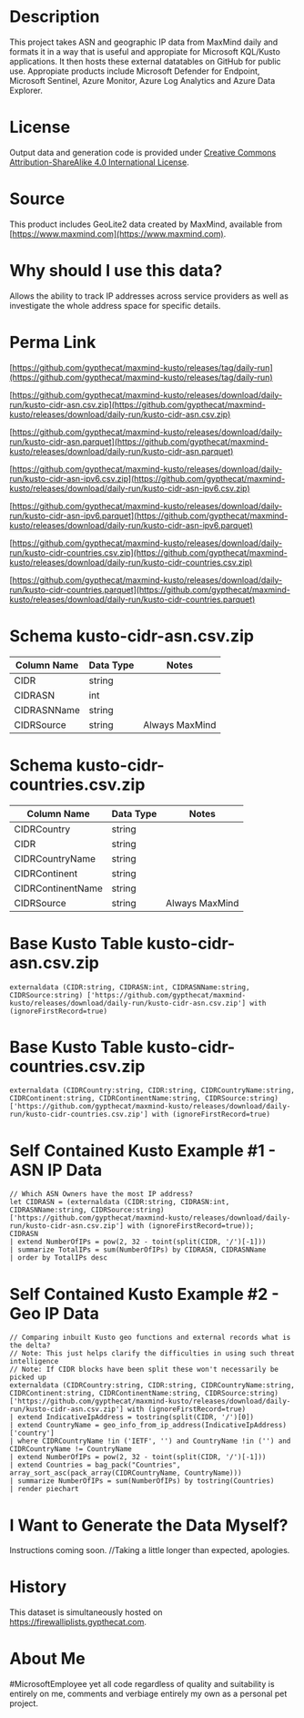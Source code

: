 # Description
This project takes ASN and geographic IP data from MaxMind daily and formats it in a way that is useful and appropiate for Microsoft KQL/Kusto applications.  It then hosts these external datatables on GitHub for public use.  Appropiate products include Microsoft Defender for Endpoint, Microsoft Sentinel, Azure Monitor, Azure Log Analytics and Azure Data Explorer.

# License
Output data and generation code is provided under [Creative Commons Attribution-ShareAlike 4.0 International License](https://creativecommons.org/licenses/by-sa/4.0/).

# Source
This product includes GeoLite2 data created by MaxMind, available from [https://www.maxmind.com](https://www.maxmind.com).

# Why should I use this data?
Allows the ability to track IP addresses across service providers as well as investigate the whole address space for specific details.

# Perma Link
[https://github.com/gypthecat/maxmind-kusto/releases/tag/daily-run](https://github.com/gypthecat/maxmind-kusto/releases/tag/daily-run)

[https://github.com/gypthecat/maxmind-kusto/releases/download/daily-run/kusto-cidr-asn.csv.zip](https://github.com/gypthecat/maxmind-kusto/releases/download/daily-run/kusto-cidr-asn.csv.zip)

[https://github.com/gypthecat/maxmind-kusto/releases/download/daily-run/kusto-cidr-asn.parquet](https://github.com/gypthecat/maxmind-kusto/releases/download/daily-run/kusto-cidr-asn.parquet)

[https://github.com/gypthecat/maxmind-kusto/releases/download/daily-run/kusto-cidr-asn-ipv6.csv.zip](https://github.com/gypthecat/maxmind-kusto/releases/download/daily-run/kusto-cidr-asn-ipv6.csv.zip)

[https://github.com/gypthecat/maxmind-kusto/releases/download/daily-run/kusto-cidr-asn-ipv6.parquet](https://github.com/gypthecat/maxmind-kusto/releases/download/daily-run/kusto-cidr-asn-ipv6.parquet)

[https://github.com/gypthecat/maxmind-kusto/releases/download/daily-run/kusto-cidr-countries.csv.zip](https://github.com/gypthecat/maxmind-kusto/releases/download/daily-run/kusto-cidr-countries.csv.zip)

[https://github.com/gypthecat/maxmind-kusto/releases/download/daily-run/kusto-cidr-countries.parquet](https://github.com/gypthecat/maxmind-kusto/releases/download/daily-run/kusto-cidr-countries.parquet)

# Schema kusto-cidr-asn.csv.zip
| Column Name | Data Type | Notes |
| ----------- | --------- | ----- |
| CIDR | string  | |
| CIDRASN | int  | |  
| CIDRASNName | string  | |  
| CIDRSource | string  | Always MaxMind |

# Schema kusto-cidr-countries.csv.zip
| Column Name | Data Type | Notes |
| ----------- | --------- | ----- |
| CIDRCountry | string | |
| CIDR | string | |
| CIDRCountryName | string | |
| CIDRContinent | string | |
| CIDRContinentName | string | |
| CIDRSource | string | Always MaxMind |

# Base Kusto Table kusto-cidr-asn.csv.zip
```
externaldata (CIDR:string, CIDRASN:int, CIDRASNName:string, CIDRSource:string) ['https://github.com/gypthecat/maxmind-kusto/releases/download/daily-run/kusto-cidr-asn.csv.zip'] with (ignoreFirstRecord=true)
```

# Base Kusto Table kusto-cidr-countries.csv.zip
```
externaldata (CIDRCountry:string, CIDR:string, CIDRCountryName:string, CIDRContinent:string, CIDRContinentName:string, CIDRSource:string) ['https://github.com/gypthecat/maxmind-kusto/releases/download/daily-run/kusto-cidr-countries.csv.zip'] with (ignoreFirstRecord=true)
```

# Self Contained Kusto Example #1 - ASN IP Data
```
// Which ASN Owners have the most IP address?
let CIDRASN = (externaldata (CIDR:string, CIDRASN:int, CIDRASNName:string, CIDRSource:string) ['https://github.com/gypthecat/maxmind-kusto/releases/download/daily-run/kusto-cidr-asn.csv.zip'] with (ignoreFirstRecord=true));
CIDRASN
| extend NumberOfIPs = pow(2, 32 - toint(split(CIDR, '/')[-1]))
| summarize TotalIPs = sum(NumberOfIPs) by CIDRASN, CIDRASNName
| order by TotalIPs desc
```

# Self Contained Kusto Example #2 - Geo IP Data
```
// Comparing inbuilt Kusto geo functions and external records what is the delta?
// Note: This just helps clarify the difficulties in using such threat intelligence
// Note: If CIDR blocks have been split these won't necessarily be picked up
externaldata (CIDRCountry:string, CIDR:string, CIDRCountryName:string, CIDRContinent:string, CIDRContinentName:string, CIDRSource:string) ['https://github.com/gypthecat/maxmind-kusto/releases/download/daily-run/kusto-cidr-asn.csv.zip'] with (ignoreFirstRecord=true)
| extend IndicativeIpAddress = tostring(split(CIDR, '/')[0])
| extend CountryName = geo_info_from_ip_address(IndicativeIpAddress)['country']
| where CIDRCountryName !in ('IETF', '') and CountryName !in ('') and CIDRCountryName != CountryName
| extend NumberOfIPs = pow(2, 32 - toint(split(CIDR, '/')[-1]))
| extend Countries = bag_pack("Countries", array_sort_asc(pack_array(CIDRCountryName, CountryName)))
| summarize NumberOfIPs = sum(NumberOfIPs) by tostring(Countries)
| render piechart
```

# I Want to Generate the Data Myself?
Instructions coming soon.  //Taking a little longer than expected, apologies.

# History
This dataset is simultaneously hosted on https://firewalliplists.gypthecat.com.

# About Me
#MicrosoftEmployee yet all code regardless of quality and suitability is entirely on me, comments and verbiage entirely my own as a personal pet project.
